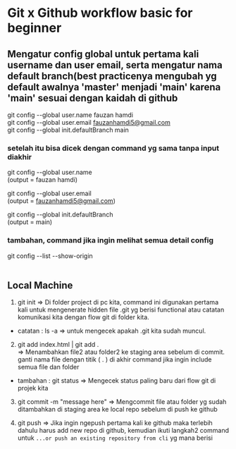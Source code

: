 # Git x Github workflow basic for beginner

## Mengatur config global untuk pertama kali username dan user email, serta mengatur nama default branch(best practicenya mengubah yg default awalnya 'master' menjadi 'main' karena 'main' sesuai dengan kaidah di github
git config --global user.name fauzan hamdi<br>
git config --global user.email fauzanhamdi5@gmail.com<br>
git config --global init.defaultBranch main 

### setelah itu bisa dicek dengan command yg sama tanpa input diakhir
git config --global user.name <br>
(output = fauzan hamdi)

git config --global user.email <br>
(output = fauzanhamdi5@gmail.com)

git config --global init.defaultBranch<br>
(output = main)

### tambahan, command jika ingin melihat semua detail config <br>
git config --list --show-origin
<br>
<br>
## Local Machine

1. git init => Di folder project di pc kita, command ini digunakan pertama kali untuk mengenerate hidden file .git yg berisi functional atau catatan komunikasi kita dengan flow git di folder kita. <br>
* catatan : ls -a => untuk mengecek apakah .git kita sudah muncul.

2. git add index.html | git add .<br>
=> Menambahkan file2 atau folder2 ke staging area sebelum di commit. ganti nama file dengan titik ( . ) di akhir command jika ingin include semua file dan folder <br>
* tambahan : git status => Mengecek status paling baru dari flow git di projek kita

3. git commit -m "message here" =>  Mengcommit file atau folder yg sudah ditambahkan di staging area ke local repo sebelum di push ke github

4. git push => Jika ingin ngepush pertama kali ke github maka terlebih dahulu harus add new repo di github, kemudian ikuti langkah2 command untuk ` ...or push an existing repository from cli ` yg mana berisi

